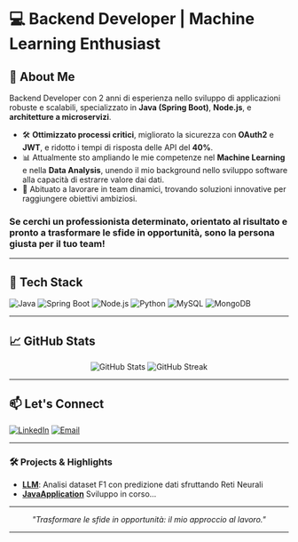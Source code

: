 # 💻 Backend Developer | Machine Learning Enthusiast

 <!-- Replace with a custom banner -->

## 🚀 About Me

Backend Developer con 2 anni di esperienza nello sviluppo di applicazioni robuste e scalabili, specializzato in **Java (Spring Boot)**, **Node.js**, e **architetture a microservizi**. 

- 🛠 **Ottimizzato processi critici**, migliorato la sicurezza con **OAuth2** e **JWT**, e ridotto i tempi di risposta delle API del **40%**.
- 📊 Attualmente sto ampliando le mie competenze nel **Machine Learning** e nella **Data Analysis**, unendo il mio background nello sviluppo software alla capacità di estrarre valore dai dati.
- 🤝 Abituato a lavorare in team dinamici, trovando soluzioni innovative per raggiungere obiettivi ambiziosi.

### Se cerchi un professionista determinato, orientato al risultato e pronto a trasformare le sfide in opportunità, **sono la persona giusta per il tuo team!**

---

## 🌟 Tech Stack

![Java](https://img.shields.io/badge/Java-%23ED8B00.svg?style=for-the-badge&logo=java&logoColor=white)
![Spring Boot](https://img.shields.io/badge/Spring%20Boot-%236DB33F.svg?style=for-the-badge&logo=springboot&logoColor=white)
![Node.js](https://img.shields.io/badge/Node.js-%23339933.svg?style=for-the-badge&logo=nodedotjs&logoColor=white)
![Python](https://img.shields.io/badge/Python-%233776AB.svg?style=for-the-badge&logo=python&logoColor=white)
![MySQL](https://img.shields.io/badge/MySQL-%234479A1.svg?style=for-the-badge&logo=mysql&logoColor=white)
![MongoDB](https://img.shields.io/badge/MongoDB-%2347A248.svg?style=for-the-badge&logo=mongodb&logoColor=white)

---

## 📈 GitHub Stats

<p align="center">
  <img src="https://github-readme-stats.vercel.app/api?username=Vladinsky&show_icons=true&theme=dark" alt="GitHub Stats">
  <img src="https://github-readme-streak-stats.herokuapp.com/?user=YOUR_USERNAME&theme=dark" alt="GitHub Streak">
</p>

---

## 📫 Let's Connect

[![LinkedIn](https://img.shields.io/badge/LinkedIn-%230077B5.svg?style=for-the-badge&logo=linkedin&logoColor=white)](https://linkedin.com/in/vlad-calin) <!-- Replace with your LinkedIn URL -->
[![Email](https://img.shields.io/badge/Email-%23D14836.svg?style=for-the-badge&logo=gmail&logoColor=white)](mailto:calin.vald98@gmail.com)

---

### 🛠 Projects & Highlights

- **[LLM](https://github.com/Vladinsky/DATA-FASTF1)**: Analisi dataset F1 con predizione dati sfruttando Reti Neurali
- **[JavaApplication](https://github.com/Vladinsky/Java-Restaurant)** Sviluppo in corso...

---

<p align="center">
  <i>"Trasformare le sfide in opportunità: il mio approccio al lavoro."</i>
</p>

---

